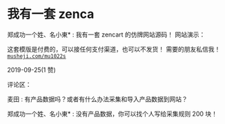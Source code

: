 # 我有一套 zenca

郑成功一个姓、名小東* : 我有一套 zencart 的仿牌网站源码！ 网站演示：

这套模版是付费的，可以接任何支付渠道，也可以不发货！ 需要的朋友私信我！[`musheji.com/mu1022s`](http://musheji.com/mu1022s)

2019-09-25(1 赞)

评论区：

麦田 : 有产品数据吗？或者有什么办法采集和导入产品数据到网站？

郑成功一个姓、名小東* : 没有产品数据，你可以找个人写给采集规则 200 块！